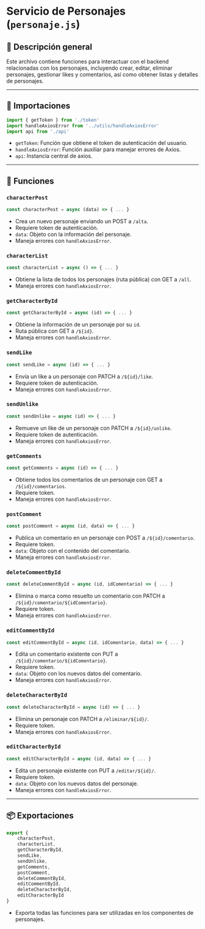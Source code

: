 # Servicio de Personajes (`personaje.js`)

## 📌 Descripción general

Este archivo contiene funciones para interactuar con el backend relacionadas con los personajes, incluyendo crear, editar, eliminar personajes, gestionar likes y comentarios, así como obtener listas y detalles de personajes.

---

## 🧹 Importaciones

```js
import { getToken } from './token'
import handleAxiosError from '../utils/handleAxiosError'
import api from './api'
```
- `getToken`: Función que obtiene el token de autenticación del usuario.
- `handleAxiosError`: Función auxiliar para manejar errores de Axios.
- `api`: Instancia central de axios.

---


## 🔄 Funciones

### `characterPost`
```js
const characterPost = async (data) => { ... }
```
- Crea un nuevo personaje enviando un POST a `/alta`.
- Requiere token de autenticación.
- `data`: Objeto con la información del personaje.
- Maneja errores con `handleAxiosError`.

### `characterList`
```js
const characterList = async () => { ... }
```
- Obtiene la lista de todos los personajes (ruta pública) con GET a `/all`.
- Maneja errores con `handleAxiosError`.

### `getCharacterById`
```js
const getCharacterById = async (id) => { ... }
```
- Obtiene la información de un personaje por su `id`.
- Ruta pública con GET a `/${id}`.
- Maneja errores con `handleAxiosError`.

### `sendLike`
```js
const sendLike = async (id) => { ... }
```
- Envía un like a un personaje con PATCH a `/${id}/like`.
- Requiere token de autenticación.
- Maneja errores con `handleAxiosError`.

### `sendUnlike`
```js
const sendUnlike = async (id) => { ... }
```
- Remueve un like de un personaje con PATCH a `/${id}/unlike`.
- Requiere token de autenticación.
- Maneja errores con `handleAxiosError`.

### `getComments`
```js
const getComments = async (id) => { ... }
```
- Obtiene todos los comentarios de un personaje con GET a `/${id}/comentarios`.
- Requiere token.
- Maneja errores con `handleAxiosError`.

### `postComment`
```js
const postComment = async (id, data) => { ... }
```
- Publica un comentario en un personaje con POST a `/${id}/comentario`.
- Requiere token.
- `data`: Objeto con el contenido del comentario.
- Maneja errores con `handleAxiosError`.

### `deleteCommentById`
```js
const deleteCommentById = async (id, idComentario) => { ... }
```
- Elimina o marca como resuelto un comentario con PATCH a `/${id}/comentario/${idComentario}`.
- Requiere token.
- Maneja errores con `handleAxiosError`.

### `editCommentById`
```js
const editCommentById = async (id, idComentario, data) => { ... }
```
- Edita un comentario existente con PUT a `/${id}/comentario/${idComentario}`.
- Requiere token.
- `data`: Objeto con los nuevos datos del comentario.
- Maneja errores con `handleAxiosError`.

### `deleteCharacterById`
```js
const deleteCharacterById = async (id) => { ... }
```
- Elimina un personaje con PATCH a `/eliminar/${id}/`.
- Requiere token.
- Maneja errores con `handleAxiosError`.

### `editCharacterById`
```js
const editCharacterById = async (id, data) => { ... }
```
- Edita un personaje existente con PUT a `/editar/${id}/`.
- Requiere token.
- `data`: Objeto con los nuevos datos del personaje.
- Maneja errores con `handleAxiosError`.

---

## 📦 Exportaciones

```js
export {
    characterPost,
    characterList,
    getCharacterById,
    sendLike,
    sendUnlike,
    getComments,
    postComment,
    deleteCommentById,
    editCommentById,
    deleteCharacterById,
    editCharacterById
}
```
- Exporta todas las funciones para ser utilizadas en los componentes de personajes.

